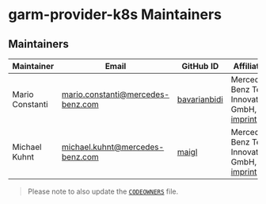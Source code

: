 <!-- SPDX-License-Identifier: MIT -->

# garm-provider-k8s Maintainers

## Maintainers

| Maintainer      | Email                               | GitHub ID                                       | Affiliation                                                                                                              | Joined     |
|-----------------|-------------------------------------|-------------------------------------------------|--------------------------------------------------------------------------------------------------------------------------|------------|
| Mario Constanti | <mario.constanti@mercedes-benz.com> | [bavarianbidi](https://github.com/bavarianbidi) | Mercedes-Benz Tech Innovation GmbH, [imprint](https://github.com/mercedes-benz/foss/blob/master/PROVIDER_INFORMATION.md) | 2023-07-27 |
| Michael Kuhnt   | <michael.kuhnt@mercedes-benz.com>   | [maigl](https://github.com/maigl)               | Mercedes-Benz Tech Innovation GmbH, [imprint](https://github.com/mercedes-benz/foss/blob/master/PROVIDER_INFORMATION.md) | 2023-07-27 |

> Please note to also update the [`CODEOWNERS`](CODEOWNERS) file.
